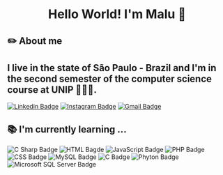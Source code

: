 <h1 align="center"> Hello World! I'm Malu 👋</h1>

## ✏️ About me 
## I live in the state of São Paulo - Brazil and I'm in the second semester of the computer science course at UNIP 👩🏻‍💻. 
[![Linkedin Badge](https://img.shields.io/badge/-LinkedIn-blue?style=flat-square&logo=Linkedin&logoColor=white&link=https://www.linkedin.com/in/maria-luiza-alves-da-silva-machado-4800231b5/)](https://www.linkedin.com/in/maria-luiza-alves-da-silva-machado-4800231b5/)
[![Instagram Badge](https://img.shields.io/badge/-instagram-%23E4405F.svg?&style=for-the-badge&logo=instagram&logoColor=white&link=https://www.instagram.com/submaria.jpeg/)](https://www.instagram.com/submaria.jpeg/)
[![Gmail Badge](https://img.shields.io/badge/-Gmail-c14438?style=flat-square&logo=Gmail&logoColor=white&link=mailto:marialuizaasm@gmail.com)](mailto:marialuizaasm@gmail.com)
 
## 📚 I'm currently learning ... 
![C Sharp Badge](https://img.shields.io/badge/C%23-239120?style=for-the-badge&logo=c-sharp&logoColor=white)
![HTML Bagde](https://img.shields.io/badge/HTML5-E34F26?style=for-the-badge&logo=html5&logoColor=white)
![JavaScript Badge](https://img.shields.io/badge/JavaScript-323330?style=for-the-badge&logo=javascript&logoColor=F7DF1E)
![PHP Badge](https://img.shields.io/badge/PHP-777BB4?style=for-the-badge&logo=php&logoColor=white)
![CSS Badge](https://img.shields.io/badge/CSS3-1572B6?style=for-the-badge&logo=css3&logoColor=white)
![MySQL Badge](https://img.shields.io/badge/MySQL-005C84?style=for-the-badge&logo=mysql&logoColor=white)
![C Badge](https://img.shields.io/badge/C-00599C?style=for-the-badge&logo=c&logoColor=white)
![Phyton Badge](https://img.shields.io/badge/Python-FFD43B?style=for-the-badge&logo=python&logoColor=blue)
![Microsoft SQL Server Badge](https://img.shields.io/badge/Microsoft_SQL_Server-CC2927?style=for-the-badge&logo=microsoft-sql-server&logoColor=white)
